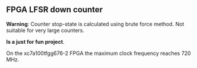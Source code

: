 ## FPGA LFSR down counter

**Warning**: Counter stop-state is calculated using brute force method. Not suitable
for very large counters.

**Is a just for fun project**.

On the xc7a100tfgg676-2 FPGA the maximum clock frequency reaches 720 MHz.

